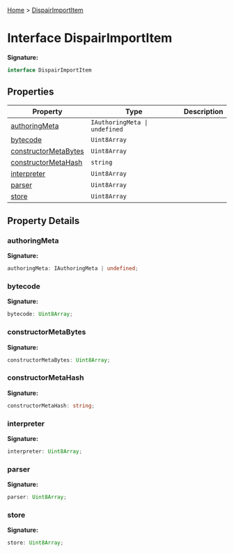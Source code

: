 [Home](../index.md) &gt; [DispairImportItem](./dispairimportitem.md)

# Interface DispairImportItem

<b>Signature:</b>

```typescript
interface DispairImportItem 
```

## Properties

|  Property | Type | Description |
|  --- | --- | --- |
|  [authoringMeta](./dispairimportitem.md#authoringMeta-property) | `IAuthoringMeta \| undefined` |  |
|  [bytecode](./dispairimportitem.md#bytecode-property) | `Uint8Array` |  |
|  [constructorMetaBytes](./dispairimportitem.md#constructorMetaBytes-property) | `Uint8Array` |  |
|  [constructorMetaHash](./dispairimportitem.md#constructorMetaHash-property) | `string` |  |
|  [interpreter](./dispairimportitem.md#interpreter-property) | `Uint8Array` |  |
|  [parser](./dispairimportitem.md#parser-property) | `Uint8Array` |  |
|  [store](./dispairimportitem.md#store-property) | `Uint8Array` |  |

## Property Details

<a id="authoringMeta-property"></a>

### authoringMeta

<b>Signature:</b>

```typescript
authoringMeta: IAuthoringMeta | undefined;
```

<a id="bytecode-property"></a>

### bytecode

<b>Signature:</b>

```typescript
bytecode: Uint8Array;
```

<a id="constructorMetaBytes-property"></a>

### constructorMetaBytes

<b>Signature:</b>

```typescript
constructorMetaBytes: Uint8Array;
```

<a id="constructorMetaHash-property"></a>

### constructorMetaHash

<b>Signature:</b>

```typescript
constructorMetaHash: string;
```

<a id="interpreter-property"></a>

### interpreter

<b>Signature:</b>

```typescript
interpreter: Uint8Array;
```

<a id="parser-property"></a>

### parser

<b>Signature:</b>

```typescript
parser: Uint8Array;
```

<a id="store-property"></a>

### store

<b>Signature:</b>

```typescript
store: Uint8Array;
```
